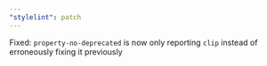 ```yaml
---
"stylelint": patch
---
```


Fixed: `property-no-deprecated` is now only reporting `clip` instead of erroneously fixing it previously
